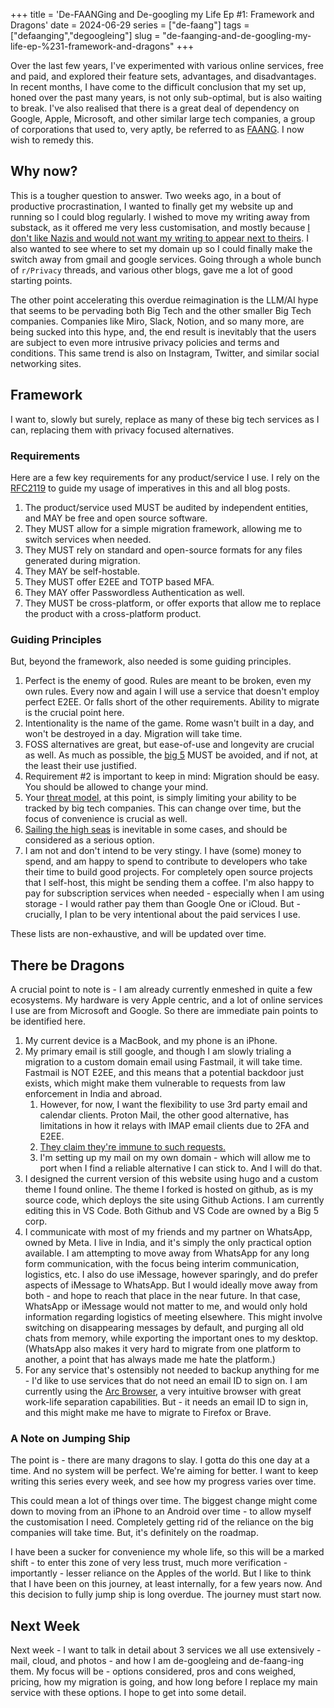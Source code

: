 +++
title = 'De-FAANGing and De-googling my Life Ep #1: Framework and Dragons'
date = 2024-06-29
series = ["de-faang"]
tags = ["defaanging","degoogleing"]
slug = "de-faanging-and-de-googling-my-life-ep-%231-framework-and-dragons"
+++


Over the last few years, I've experimented with various online services, free and paid, and explored their feature sets, advantages, and disadvantages. In recent months, I have come to the difficult conclusion that my set up, honed over the past many years, is not only sub-optimal, but is also waiting to break. I've also realised that there is a great deal of dependency on Google, Apple, Microsoft, and other similar large tech companies, a group of corporations that used to, very aptly, be referred to as [FAANG](https://en.wikipedia.org/wiki/Big_Tech "Big Tech"). I now wish to remedy this.

<!--more-->

## Why now?
This is a tougher question to answer. Two weeks ago, in a bout of productive procrastination, I wanted to finally get my website up and running so I could blog regularly. I wished to move my writing away from substack, as it offered me very less customisation, and mostly because [I don\'t like Nazis and would not want my writing to appear next to theirs](https://www.platformer.news/why-platformer-is-leaving-substack/). I also wanted to see where to set my domain up so I could finally make the switch away from gmail and google services. Going through a whole bunch of ```r/Privacy``` threads, and various other blogs, gave me a lot of good starting points. 

The other point accelerating this overdue reimagination is the LLM/AI hype that seems to be pervading both Big Tech and the other smaller Big Tech companies. Companies like Miro, Slack, Notion, and so many more, are being sucked into this hype, and, the end result is inevitably that the users are subject to even more intrusive privacy policies and terms and conditions. This same trend is also on Instagram, Twitter, and similar social networking sites.

## Framework

I want to, slowly but surely, replace as many of these big tech services as I can, replacing them with privacy focused alternatives.

### Requirements
Here are a few key requirements for any product/service I use. I rely on the [RFC2119](https://datatracker.ietf.org/doc/html/rfc2119) to guide my usage of imperatives in this and all blog posts.

1. The product/service used MUST be audited by independent entities, and MAY be free and open source software.
2. They  MUST allow for a simple migration framework, allowing me to switch services when needed.
3. They MUST rely on standard and open-source formats for any files generated during migration.
4. They MAY be self-hostable.
5. They MUST offer E2EE and TOTP based MFA.
6. They MAY offer Passwordless Authentication as well.
7. They MUST be cross-platform, or offer exports that allow me to replace the product with a cross-platform product.

### Guiding Principles
But, beyond the framework, also needed is some guiding principles.

1. Perfect is the enemy of good. Rules are meant to be broken, even my own rules. Every now and again I will use a service that doesn't employ perfect E2EE. Or falls short of the other requirements. Ability to migrate is the crucial point here.
2. Intentionality is the name of the game. Rome wasn't built in a day, and won't be destroyed in a day. Migration will take time.
3. FOSS alternatives are great, but ease-of-use and longevity are crucial as well. As much as possible, the [big 5](https://en.wikipedia.org/wiki/Big_Tech) MUST be avoided, and if not, at the least their use justified.
4. Requirement #2 is important to keep in mind: Migration should be easy. You should be allowed to change your mind.
5. Your [threat model](https://www.privacyguides.org/en/basics/threat-modeling/), at this point, is simply limiting your ability to be tracked by big tech companies. This can change over time, but the focus of convenience is crucial as well.
6. [Sailing the high seas](https://en.wikipedia.org/wiki/Online_piracy) is inevitable in some cases, and should be considered as a serious option.
7. I am not and don't intend to be very stingy. I have (some) money to spend, and am happy to spend to contribute to developers who take their time to build good projects. For completely open source projects that I self-host, this might be sending them a coffee. I'm also happy to pay for subscription services when needed - especially when I am using storage - I would rather pay them than Google One or iCloud. But - crucially, I plan to be very intentional about the paid services I use.

These lists are non-exhaustive, and will be updated over time.

## There be Dragons

A crucial point to note is - I am already currently enmeshed in quite a few ecosystems. My hardware is very Apple centric, and a lot of online services I use are from Microsoft and Google. So there are immediate pain points to be identified here.

1. My current device is a MacBook, and my phone is an iPhone.
2. My primary email is still google, and though I am slowly trialing a migration to a custom domain email using Fastmail, it will take time. Fastmail is NOT E2EE, and this means that a potential backdoor just exists, which might make them vulnerable to requests from law enforcement in India and abroad.
   1.  However, for now, I want the flexibility to use 3rd party email and calendar clients. Proton Mail, the other good alternative, has limitations in how it relays with IMAP email clients due to 2FA and E2EE. 
   2.  [They claim they're immune to such requests.](https://www.fastmail.com/blog/fastmails-servers-are-in-the-us-what-this-means-for-you/)
   3.  I'm setting up my mail on my own domain - which will allow me to port when I find a reliable alternative I can stick to. And I will do that.
3. I designed the current version of this website using hugo and a custom theme I found online. The theme I forked is hosted on github, as is my source code, which deploys the site using Github Actions. I am currently editing this in VS Code. Both Github and VS Code are owned by a Big 5 corp.
4. I communicate with most of my friends and my partner on WhatsApp, owned by Meta. I live in India, and it's simply the only practical option available. I am attempting to move away from WhatsApp for any long form communication, with the focus being interim communication, logistics, etc. I also do use iMessage, however sparingly, and do prefer aspects of iMessage to WhatsApp. But I would ideally move away from both - and hope to reach that place in the near future. In that case, WhatsApp or iMessage would not matter to me, and would only hold information regarding logistics of meeting elsewhere. This might involve switching on disappearing messages by default, and purging all old chats from memory, while exporting the important ones to my desktop. (WhatsApp also makes it very hard to migrate from one platform to another, a point that has always made me hate the platform.)
5. For any service that's ostensibly not needed to backup anything for me - I'd like to use services that do not need an email ID to sign on. I am currently using the [Arc Browser](https://arc.net), a very intuitive browser with great work-life separation capabilities. But - it needs an email ID to sign in, and this might make me have to migrate to Firefox or Brave.

### A Note on Jumping Ship

The point is - there are many dragons to slay. I gotta do this one day at a time. And no system will be perfect. We're aiming for better. I want to keep writing this series every week, and see how my progress varies over time.

This could mean a lot of things over time. The biggest change might come down to moving from an iPhone to an Android over time - to allow myself the customisation I need. Completely getting rid of the reliance on the big companies will take time. But, it's definitely on the roadmap.

I have been a sucker for convenience my whole life, so this will be a marked shift - to enter this zone of very less trust, much more verification - importantly - lesser reliance on the Apples of the world. But I like to think that I have been on this journey, at least internally, for a few years now. And this decision to fully jump ship is long overdue. The journey must start now.

## Next Week

Next week - I want to talk in detail about 3 services we all use extensively - mail, cloud, and photos - and how I am de-googleing and de-faang-ing them. My focus will be - options considered, pros and cons weighed, pricing, how my migration is going, and how long before I replace my main service with these options. I hope to get into some detail.
